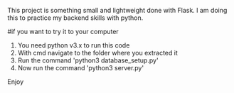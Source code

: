 This project is something small and lightweight done with Flask.
I am doing this to practice my backend skills with python.

#if you want to try it to your computer

1. You need python v3.x to run this code
2. With cmd navigate to the folder where you extracted it
3. Run the command 'python3 database_setup.py'
4. Now run the command 'python3 server.py'

Enjoy
